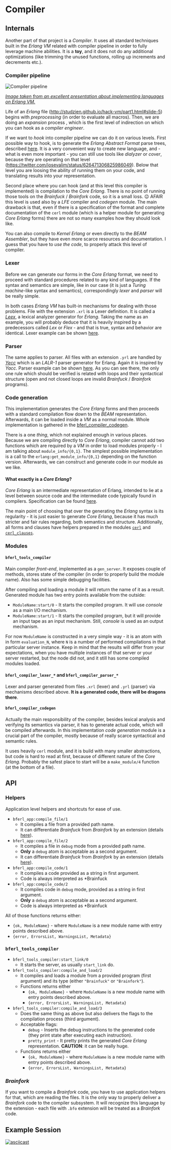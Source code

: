 # Compiler

## Internals

Another part of that project is a *Compiler*. It uses all standard techniques built in the *Erlang VM* related with compiler pipeline in order to fully leverage machine abilities. It is a **toy**, and it does not do any additional optimizations (like trimming the unused functions, rolling up increments and decrements etc.).

### Compiler pipeline

![Compiler pipeline](./images/compiler-pipeline.png)

[*Image taken from an excellent presentation about implementing languages on Erlang VM.*](http://www.erlang-factory.com/upload/presentations/523/EFSF2012-Implementinglanguages.pdf)

Life of an *Erlang* file (http://studzien.github.io/hack-vm/part1.html#slide-5) begins with *preprocessing* (in order to evaluate all macros). Then, we are doing an *expansion* process , which is the first level of indirection on which you can hook as a *compiler engineer*.

If we want to *hook* into compiler pipeline we can do it on various levels. First possible way to hook, is to generate the *Erlang Abstract Format* parse trees, described [here](http://www.erlang.org/doc/apps/erts/absform.html). It is a very convenient way to create new language, and - what is even more important - you can still use tools like *dialyzer* or *cover*, because they are operating on that level (https://twitter.com/josevalim/status/626471306825986049). Below that level you are loosing the ability of running them on your code, and translating results into your representation.

Second place where you can hook (and at this level this compiler is implemented) is compilation to the *Core Erlang*. There is no point of running those tools on the *Brainfuck* / *Brainfork* code, so it is a small loss. :wink: AFAIR this level is used also by a *LFE* compiler and *codegen* module. The main drawback is that, even if there is a specification of the format and complete documentation of the `cerl` module (which is a helper module for generating *Core Erlang* forms) there are not so many examples how they should look like.

You can also compile to *Kernel Erlang* or even directly to the *BEAM Assembler*, but they have even more scarce resources and documentation. I guess that you have to *use the code*, to properly attack this level of compiler.

### Lexer

Before we can generate our forms in the *Core Erlang* format, we need to proceed with standard procedures related to any kind of languages. If the syntax and semantics are simple, like in our case (it is just a *Turing machine*-like syntax and semantics), correspondingly *lexer* and *parser* will be really simple.

In both cases *Erlang VM* has built-in mechanisms for dealing with those problems. File with the extension `.xrl` is a Lexer definition. It is called a [*Leex*](http://erlang.org/doc/man/leex.html), a lexical analyzer generator for *Erlang*. Taking the name as an example, you will probably deduce that it is heavily inspired by a predecessors called *Lex* or *Flex* - and that is true, syntax and behavior are identical. Lexer example can be shown [here](../src/bferl_compiler_lexer_bf.xrl).

### Parser

The same applies to parser. All files with an extension `.yrl` are handled by [*Yecc*](http://erlang.org/doc/man/yecc.html) which is an *LALR-1* parser generator for Erlang. Again it is inspired by *Yacc*. Parser example can be shown [here](../src/bferl_compiler_parser_bf.yrl). As you can see there, the only one rule which should be verified is related with loops and their syntactical structure (open and not closed loops are invalid *Brainfuck* / *Brainfork* programs).

### Code generation

This implementation generates the *Core Erlang* forms and then proceeds with a standard compilation flow down to the *BEAM* representation. Afterwards, it can be loaded inside a *VM* as a normal module. Whole implementation is gathered in the [bferl_compiler_codegen](../src/bferl_compiler_codegen.erl).

There is a one *thing*, which not explained enough in various places. Because we are compiling directly to *Core Erlang*, compiler cannot add two functions which are required by a *VM* in order to load modules properly - I am talking about `module_info/{0,1}`. The simplest possible implementation is a call to the `erlang:get_module_info/{0,1}` depending on the function version. Afterwards, we can construct and generate code in our module as we like.

#### What exactly is a *Core Erlang*?

*Core Erlang* is an intermediate representation of Erlang, intended to lie at a level between source code and the intermediate code typically found in compilers. Specification can be found [here](https://www.it.uu.se/research/group/hipe/cerl/doc/core_erlang-1.0.3.pdf).

The main point of choosing that over the generating the *Erlang* syntax is its regularity - it is just easier to generate *Core Erlang*, because it has much stricter and fair rules regarding, both semantics and structure. Additionally, all forms and clauses have helpers prepared in the modules [`cerl`](http://erldocs.com/18.0/compiler/cerl.html) and [`cerl_clauses`](http://erldocs.com/18.0/compiler/cerl_clauses.html).

### Modules

#### `bferl_tools_compiler`

Main compiler *front-end*, implemented as a `gen_server`. It exposes couple of methods, stores state of the compiler (in order to properly build the module name). Also has some simple debugging facilities.

After compiling and loading a module it will return the name of it as a result. Generated module has two entry points available from the outside:

- `ModuleName:start/0` - It starts the compiled program. It will use *console* as a main I/O mechanism.
- `ModuleName:start/1` - It starts the compiled program, but it will provide an input tape as an input mechanism. Still, *console* is used as an output mechanism.

For now `ModuleName` is constructed in a very simple way - it is an atom with in form `evaluation_N`, where `N` is a number of performed compilations in that particular server instance. Keep in mind that the results will differ from your expectations, when you have multiple instances of that server or your server restarted, but the node did not, and it still has some compiled modules loaded.

#### `bferl_compiler_lexer_*` and `bferl_compiler_parser_*`

Lexer and parser generated from files `.xrl` (lexer) and `.yrl` (parser) via mechanisms described above. **It is a generated code, there will be dragons there**.

#### `bferl_compiler_codegen`

Actually the main responsibility of the compiler, besides lexical analysis and verifying its semantics via parser, it has to generate actual code, which will be compiled afterwards. In this implementation *code generation* module is a crucial part of the compiler, mostly because of really scarce syntactical and semantic rules.

It uses heavily `cerl` module, and it is build with many smaller abstractions, but code is hard to read at first, because of different nature of the *Core Erlang*. Probably the safest place to start will be a `make_module/4` function (at the bottom of a file).

## API

### Helpers

Application level helpers and shortcuts for ease of use.

- `bferl_app:compile_file/1`
  - It compiles a file from a provided path name.
  - It can differentiate *Brainfuck* from *Brainfork* by an extension (details [here](#brainfork)).
- `bferl_app:compile_file/2`
  - It compiles a file in `debug` mode from a provided path name.
  - **Only** a `debug` atom is acceptable as a second argument.
  - It can differentiate *Brainfuck* from *Brainfork* by an extension (details [here](#brainfork)).
- `bferl_app:compile_code/1`
  - It compiles a code provided as a string in first argument.
  - Code is always interpreted as *Brainfuck
- `bferl_app:compile_code/2`
  - It compiles code in `debug` mode, provided as a string in first argument.
  - **Only** a `debug` atom is acceptable as a second argument.
  - Code is always interpreted as *Brainfuck

All of those functions returns either:

- `{ok, ModuleName}` - where `ModuleName` is a new module name with entry points described above.
- `{error, ErrorsList, WarningsList, Metadata}`

### `bferl_tools_compiler`

- `bferl_tools_compiler:start_link/0`
  - It starts the server, as usually `start_link` do.
- `bferl_tools_compiler:compile_and_load/2`
  - It compiles and loads a module from a provided program (first argument) and its type (either `"Brainfuck"` or `"Brainfork"`).
  - Functions returns either
    - `{ok, ModuleName}` - where `ModuleName` is a new module name with entry points described above.
    - `{error, ErrorsList, WarningsList, Metadata}`
- `bferl_tools_compiler:compile_and_load/3`
  - Does the same thing as above but also delivers the flags to the compilation process (third argument).
  - Acceptable flags:
    - `debug` - Inserts the debug instructions to the generated code (they print state after executing each instruction).
    - `pretty_print` - It pretty prints the generated *Core Erlang* representation. **CAUTION**: it can be really huge.
  - Functions returns either
    - `{ok, ModuleName}` - where `ModuleName` is a new module name with entry points described above.
    - `{error, ErrorsList, WarningsList, Metadata}`

### *Brainfork*

If you want to compile a *Brainfork* code, you have to use application helpers for that, which are reading the files. It is the only way to properly deliver a *Brainfork* code to the compiler subsystem. It will recognize this language by the extension - each file with `.bfo` extension will be treated as a *Brainfork* code.

## Example Session

[![asciicast](https://asciinema.org/a/1su0ij9c7q1mfx6nrl0rvcoau.png)](https://asciinema.org/a/1su0ij9c7q1mfx6nrl0rvcoau)
